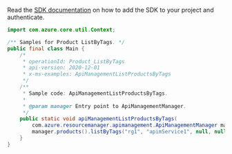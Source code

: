Read the [SDK documentation](https://github.com/Azure/azure-sdk-for-java/blob/azure-resourcemanager-apimanagement_1.0.0-beta.2/sdk/apimanagement/azure-resourcemanager-apimanagement/README.md) on how to add the SDK to your project and authenticate.

```java
import com.azure.core.util.Context;

/** Samples for Product ListByTags. */
public final class Main {
    /*
     * operationId: Product_ListByTags
     * api-version: 2020-12-01
     * x-ms-examples: ApiManagementListProductsByTags
     */
    /**
     * Sample code: ApiManagementListProductsByTags.
     *
     * @param manager Entry point to ApiManagementManager.
     */
    public static void apiManagementListProductsByTags(
        com.azure.resourcemanager.apimanagement.ApiManagementManager manager) {
        manager.products().listByTags("rg1", "apimService1", null, null, null, null, Context.NONE);
    }
}
```
